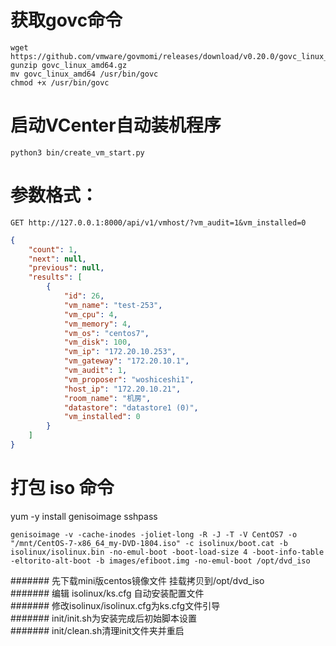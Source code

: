 # 获取govc命令
```
wget https://github.com/vmware/govmomi/releases/download/v0.20.0/govc_linux_amd64.gz
gunzip govc_linux_amd64.gz
mv govc_linux_amd64 /usr/bin/govc
chmod +x /usr/bin/govc
```
# 启动VCenter自动装机程序
`python3 bin/create_vm_start.py`
# 参数格式：
`GET http://127.0.0.1:8000/api/v1/vmhost/?vm_audit=1&vm_installed=0`
```json
{
    "count": 1,
    "next": null,
    "previous": null,
    "results": [
        {
            "id": 26,
            "vm_name": "test-253",
            "vm_cpu": 4,
            "vm_memory": 4,
            "vm_os": "centos7",
            "vm_disk": 100,
            "vm_ip": "172.20.10.253",
            "vm_gateway": "172.20.10.1",
            "vm_audit": 1,
            "vm_proposer": "woshiceshi1",
            "host_ip": "172.20.10.21",
            "room_name": "机房",
            "datastore": "datastore1 (0)",
            "vm_installed": 0
        }
    ]
}
```
# 打包 iso 命令
yum -y install genisoimage sshpass
```
genisoimage -v -cache-inodes -joliet-long -R -J -T -V CentOS7 -o "/mnt/CentOS-7-x86_64_my-DVD-1804.iso" -c isolinux/boot.cat -b isolinux/isolinux.bin -no-emul-boot -boot-load-size 4 -boot-info-table -eltorito-alt-boot -b images/efiboot.img -no-emul-boot /opt/dvd_iso
```
####### 先下载mini版centos镜像文件 挂载拷贝到/opt/dvd_iso  
####### 编辑 isolinux/ks.cfg 自动安装配置文件  
####### 修改isolinux/isolinux.cfg为ks.cfg文件引导  
####### init/init.sh为安装完成后初始脚本设置  
####### init/clean.sh清理init文件夹并重启  